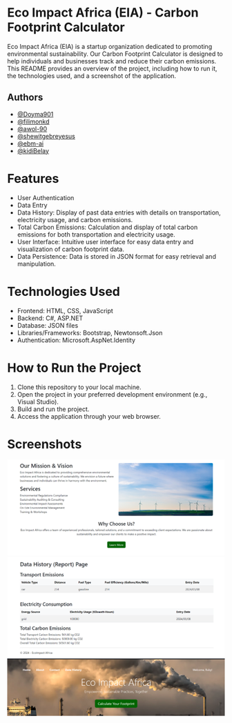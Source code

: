 
# Eco Impact Africa (EIA) - Carbon Footprint Calculator

Eco Impact Africa (EIA) is a startup organization dedicated to promoting environmental sustainability. Our Carbon Footprint Calculator is designed to help individuals and businesses track and reduce their carbon emissions. This README provides an overview of the project, including how to run it, the technologies used, and a screenshot of the application.

## Authors

- [@Doyma901](https://www.github.com/Doyma901)
- [@filimonkd](https://www.github.com/filimonkd)
- [@awol-90](https://github.com/awol-90)
- [@shewitgebreyesus](https://github.com/shewitgebreyesus)
- [@ebm-ai](https://github.com/ebm-ai)
- [@kidiBelay](https://github.com/KidiBelay)


# Features
- User Authentication
- Data Entry
- Data History: Display of past data entries with details on transportation, electricity usage, and carbon emissions.
- Total Carbon Emissions: Calculation and display of total carbon emissions for both transportation and electricity usage.
- User Interface: Intuitive user interface for easy data entry and visualization of carbon footprint data.
- Data Persistence: Data is stored in JSON format for easy retrieval and manipulation.

# Technologies Used
- Frontend: HTML, CSS, JavaScript
- Backend: C#, ASP.NET
- Database: JSON files
- Libraries/Frameworks: Bootstrap, Newtonsoft.Json
- Authentication: Microsoft.AspNet.Identity
# How to Run the Project
1. Clone this repository to your local machine.
2. Open the project in your preferred development environment (e.g., Visual Studio).
3. Build and run the project.
4. Access the application through your web browser.
# Screenshots
![](./Screenshots/welcome.png)
![](./Screenshots/datahistory.png)
![](./Screenshots/homepage.png)
